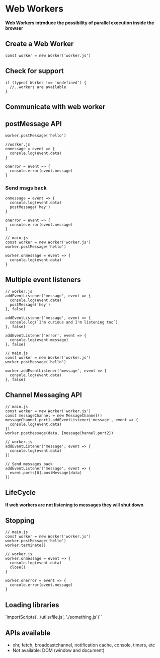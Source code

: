 # Web Workers

**Web Workers introduce the possibility of parallel execution inside the browser**

## Create a Web Worker
`const worker = new Worker('worker.js')`

## Check for support
```
if (typeof Worker !== 'undefined') {
  //..workers are available
}
```

## Communicate with web worker
## postMessage API
```
worker.postMessage('hello')
```
```
//worker.js
onmessage = event => {
  console.log(event.data)
}

onerror = event => {
  console.error(event.message)
}
```

### Send msgs back
```
onmessage = event => {
  console.log(event.data)
  postMessage('hey')
}

onerror = event => {
  console.error(event.message)
}
```
```
// main.js
const worker = new Worker('worker.js')
worker.postMessage('hello')

worker.onmessage = event => {
  console.log(event.data)
}
```

## Multiple event listeners
```
// worker.js
addEventListener('message', event => {
  console.log(event.data)
  postMessage('hey')
}, false)

addEventListener('message', event => {
  console.log(`I'm curious and I'm listening too`)
}, false)

addEventListener('error', event => {
  console.log(event.message)
}, false)
```
```
// main.js
const worker = new Worker('worker.js')
worker.postMessage('hello')

worker.addEventListener('message', event => {
  console.log(event.data)
}, false)
```

## Channel Messaging API
```
// main.js
const worker = new Worker('worker.js')
const messageChannel = new MessageChannel()
messageChannel.port1.addEventListener('message', event => {
  console.log(event.data)
})
worker.postMessage(data, [messageChannel.port2])
```
```
// worker.js
addEventListener('message', event => {
  console.log(event.data)
})

// Send messages back
addEventListener('message', event => {
  event.ports[0].postMessage(data)
})
```

## LifeCycle
**If web workers are not listening to messages they will shut down**

## Stopping
```
// main.js
const worker = new Worker('worker.js')
worker.postMessage('hello')
worker.terminate()
```
```
// worker.js
worker.onmessage = event => {
  console.log(event.data)
  close()
}

worker.onerror = event => {
  console.error(event.message)
}
```

## Loading libraries
`importScripts('../utils/file.js', './something.js')``

## APIs available
- xhr, fetch, broadcastchannel, notification cache, console, timers, etc
- Not available: DOM (window and document)
